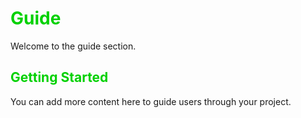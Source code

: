 # <span style="color: #00D100">Guide</span>

Welcome to the guide section.

## <span style="color: #00D100">Getting Started</span>

You can add more content here to guide users through your project.

